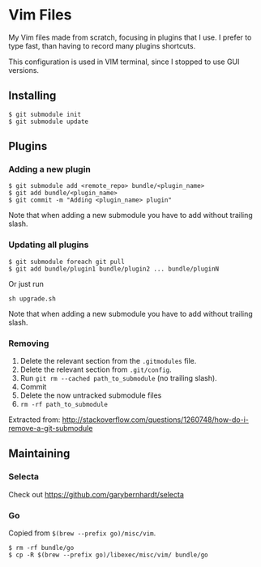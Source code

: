# Vim Files

My Vim files made from scratch, focusing in plugins that I use. I prefer to type fast,
than having to record many plugins shortcuts.

This configuration is used in VIM terminal, since I stopped to use GUI versions.

## Installing

```console
$ git submodule init
$ git submodule update
```

## Plugins

### Adding a new plugin

```console
$ git submodule add <remote_repo> bundle/<plugin_name>
$ git add bundle/<plugin_name>
$ git commit -m "Adding <plugin_name> plugin"
```

Note that when adding a new submodule you have to add without trailing slash.

### Updating all plugins

```console
$ git submodule foreach git pull
$ git add bundle/plugin1 bundle/plugin2 ... bundle/pluginN
```

Or just run

```console
sh upgrade.sh
```

Note that when adding a new submodule you have to add without trailing slash.

### Removing

1. Delete the relevant section from the `.gitmodules` file.
2. Delete the relevant section from `.git/config`.
3. Run `git rm --cached path_to_submodule` (no trailing slash).
4. Commit
5. Delete the now untracked submodule files
6. `rm -rf path_to_submodule`

Extracted from: http://stackoverflow.com/questions/1260748/how-do-i-remove-a-git-submodule

## Maintaining

### Selecta

Check out https://github.com/garybernhardt/selecta

### Go

Copied from `$(brew --prefix go)/misc/vim`.

```console
$ rm -rf bundle/go
$ cp -R $(brew --prefix go)/libexec/misc/vim/ bundle/go
```
